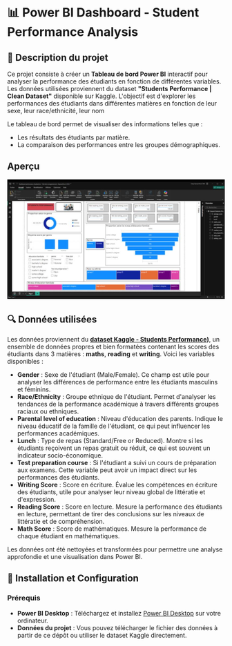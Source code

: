 # 📊 Power BI Dashboard - Student Performance Analysis

## 🎯 Description du projet

Ce projet consiste à créer un **Tableau de bord Power BI** interactif pour analyser la performance des étudiants en fonction de différentes variables. Les données utilisées proviennent du dataset **"Students Performance | Clean Dataset"** disponible sur Kaggle. L'objectif est d'explorer les performances des étudiants dans différentes matières en fonction de leur sexe, leur race/ethnicité, leur nom

Le tableau de bord permet de visualiser des informations telles que :
- Les résultats des étudiants par matière.
- La comparaison des performances entre les groupes démographiques.

## **Aperçu**
![Aperçu de l'application](images/capture-dashboard(2).png)

## 🔍 Données utilisées

Les données proviennent du **[dataset Kaggle - Students Performance](https://www.kaggle.com/datasets/muhammadroshaanriaz/students-performance-dataset-cleaned))**, un ensemble de données propres et bien formatées contenant les scores des étudiants dans 3 matières : **maths**, **reading** et **writing**. Voici les variables disponibles :

- **Gender** : Sexe de l'étudiant (Male/Female). Ce champ est utile pour analyser les différences de performance entre les étudiants masculins et féminins.
- **Race/Ethnicity** : Groupe ethnique de l'étudiant. Permet d'analyser les tendances de la performance académique à travers différents groupes raciaux ou ethniques.
- **Parental level of education** : Niveau d'éducation des parents. Indique le niveau éducatif de la famille de l'étudiant, ce qui peut influencer les performances académiques.
- **Lunch** : Type de repas (Standard/Free or Reduced). Montre si les étudiants reçoivent un repas gratuit ou réduit, ce qui est souvent un indicateur socio-économique.
- **Test preparation course** : Si l'étudiant a suivi un cours de préparation aux examens. Cette variable peut avoir un impact direct sur les performances des étudiants.
- **Writing Score** : Score en écriture. Évalue les compétences en écriture des étudiants, utile pour analyser leur niveau global de littératie et d'expression.
- **Reading Score** : Score en lecture. Mesure la performance des étudiants en lecture, permettant de tirer des conclusions sur les niveaux de littératie et de compréhension.
- **Math Score** : Score de mathématiques. Mesure la performance de chaque étudiant en mathématiques.

Les données ont été nettoyées et transformées pour permettre une analyse approfondie et une visualisation dans Power BI.

## 🚀 Installation et Configuration

### Prérequis

- **Power BI Desktop** : Téléchargez et installez [Power BI Desktop](https://powerbi.microsoft.com/en-us/downloads/) sur votre ordinateur.
- **Données du projet** : Vous pouvez télécharger le fichier des données à partir de ce dépôt ou utiliser le dataset Kaggle directement.
